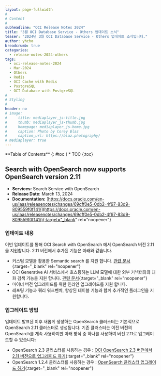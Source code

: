 ```yaml
---
layout: page-fullwidth
#
# Content
#
subheadline: "OCI Release Notes 2024"
title: "3월 OCI Database Service - Others 업데이트 소식"
teaser: "2024년 3월 OCI Database Service - Others 업데이트 소식입니다."
author: yhcho
breadcrumb: true
categories:
  - release-notes-2024-others
tags:
  - oci-release-notes-2024
  - Mar-2024
  - Others
  - Redis
  - OCI Cache with Redis
  - PostgreSQL
  - OCI Database with PostgreSQL
#
# Styling
#
header: no
# image:
#     title: mediaplayer_js-title.jpg
#     thumb: mediaplayer_js-thumb.jpg
#     homepage: mediaplayer_js-home.jpg
#     caption: Photo by Corey Blaz
#     caption_url: https://blaz.photography/
# mediaplayer: true
---
```


<div class="panel radius" markdown="1">
**Table of Contents**
{: #toc }
*  TOC
{:toc}
</div>

## Search with OpenSearch now supports OpenSearch version 2.11
* **Services:** Search Service with OpenSearch
* **Release Date:** March 13, 2024
* **Documentation:** [https://docs.oracle.com/en-us/iaas/releasenotes/changes/69cff0e5-0db2-4f97-83d9-809559f0f141/](https://docs.oracle.com/en-us/iaas/releasenotes/changes/69cff0e5-0db2-4f97-83d9-809559f0f141/){:target="_blank" rel="noopener"}

### 업데이트 내용
이번 업데이트를 통해 OCI Search with OpenSearch 에서 OpenSearch 버전 2.11을 지원합니다.
2.11 버전에서 추가된 기능은 아래와 같습니다.

- 커스텀 모델을 활용한 Semantic search 를 지원 합니다. [관련 문서](https://docs.oracle.com/en-us/iaas/Content/search-opensearch/Concepts/semanticsearch.htm){:target="_blank" rel="noopener"}
- OCI Generative AI 서비스에서 호스팅하는 LLM 모델에 대한 외부 커넥터와의 대화 검색 기능을 지원 합니다. [관련 문서](https://docs.oracle.com/en-us/iaas/Content/search-opensearch/Concepts/ocigenaiconnector.htm){:target="_blank" rel="noopener"}
- 마이너 버전 업그레이드를 위한 인라인 업그레이드를 지원 합니다.
- 레포팅 기능과 쿼리 워크벤치, 향상된 테이블 기능과 함께 추가적인 플러그인을 지원합니다.

### 업그레이드 방법
업데이트 발표된 이후 새롭게 생성하는 OpenSearch 클러스터는 기본적으로 OpenSearch 2.11 클러스터로 생성됩니다. 
기존 클러스터는 이전 버전의 OpenSearch를 계속 사용하지만 아래 방식 중 하나를 사용하여 버전 2.11로 업그레이드할 수 있습니다:
- OpenSearch 2.3 클러스터를 사용하는 경우 : [OCI OpenSearch 2.3 버전에서 2.11 버전으로 업그레이드 하기](https://the-team-oasis.github.io/cloudnative/opensearch-2.11-upgrade-from-2.3/){:target="_blank" rel="noopener"}
- OpenSearch 1.2.4 클러스터를 사용하는 경우 : [OpenSearch 클러스터 업그레이드 하기](https://docs.oracle.com/en-us/iaas/Content/search-opensearch/Tasks/upgradingacluster.htm){:target="_blank" rel="noopener"}
